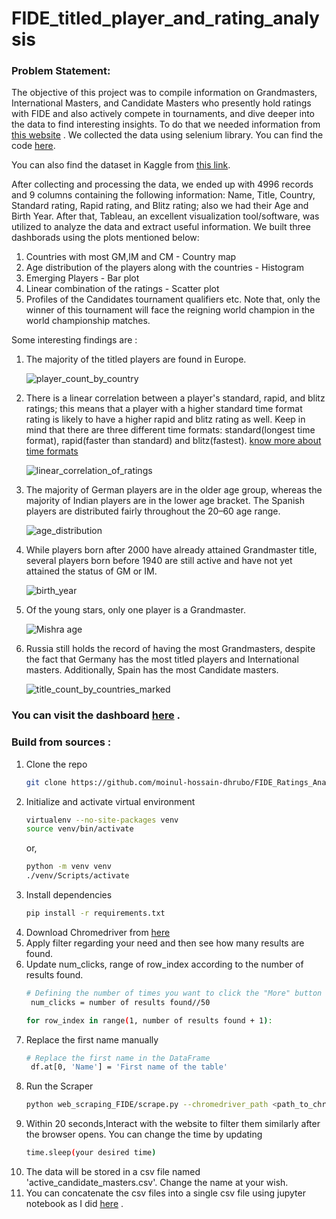 # FIDE_titled_player_and_rating_analysis

### Problem Statement:
The objective of this project was to compile information on Grandmasters, International Masters, and Candidate Masters who presently hold ratings with FIDE and also actively compete in tournaments, and dive deeper into the data to find interesting insights. To do that we needed information from [this website](https://ratings.fide.com/) . We collected the data using selenium library. You can find the code [here](https://github.com/moinul-hossain-dhrubo/FIDE_Ratings_Analysis/blob/main/web_scraping_FIDE/scrape.py).

You can also find the dataset in Kaggle from [this link](https://www.kaggle.com/datasets/moinulhossaindhrubo/fide-rated-players/data).

After collecting and processing the data, we ended up with 4996 records and 9 columns containing the following information: Name, Title, Country, Standard rating, Rapid rating, and Blitz rating; also we had their Age and Birth Year.
After that, Tableau, an excellent visualization tool/software, was utilized to analyze the data and extract useful information. We built three dashborads using the plots mentioned below:

1. Countries with most GM,IM and CM - Country map
2. Age distribution of the players along with the countries - Histogram
3. Emerging Players - Bar plot
4. Linear combination of the ratings - Scatter plot
5. Profiles of the Candidates tournament qualifiers etc. Note that, only the winner of this tournament will face the reigning world champion in the world championship matches.

Some interesting findings are :
1. The majority of the titled players are found in Europe.
   
   ![player_count_by_country](https://github.com/moinul-hossain-dhrubo/FIDE_Ratings_Analysis/assets/122023969/93bd445d-e1bb-44fa-80d8-58e9212e0e52)
   
2. There is a linear correlation between a player's standard, rapid, and blitz ratings; this means that a player with a higher standard time format rating is likely to have a higher rapid and blitz rating as well. Keep in mind that there are three different time formats: standard(longest time format), rapid(faster than standard) and blitz(fastest). [know more about time formats](https://chessarmory.com/blogs/chess-blog/time-controls-in-tournament-chess)
   
   ![linear_correlation_of_ratings](https://github.com/moinul-hossain-dhrubo/FIDE_Ratings_Analysis/assets/122023969/0b901a08-77cc-44f7-93d6-e8b97943cfb7)
   
5. The majority of German players are in the older age group, whereas the majority of Indian players are in the lower age bracket. The Spanish players are distributed fairly throughout the 20–60 age range.
   
   ![age_distribution](https://github.com/moinul-hossain-dhrubo/FIDE_Ratings_Analysis/assets/122023969/79ecba7e-5812-4bf8-85df-b3d7066b6f7f)
   
7. While players born after 2000 have already attained Grandmaster title, several players born before 1940 are still active and have not yet attained the status of GM or IM.
   
   ![birth_year](https://github.com/moinul-hossain-dhrubo/FIDE_Ratings_Analysis/assets/122023969/1fa18c25-bae2-4c63-bb3c-d20c5e3fd6ec)
   
9. Of the young stars, only one player is a Grandmaster.
    
    ![Mishra age](https://github.com/moinul-hossain-dhrubo/FIDE_Ratings_Analysis/assets/122023969/d214f6c5-7a5e-4b0a-81b5-47d2eecdcb0a)
   
11. Russia still holds the record of having the most Grandmasters, despite the fact that Germany has the most titled players and International masters. Additionally, Spain has the most Candidate masters.
    
    ![title_count_by_countries_marked](https://github.com/moinul-hossain-dhrubo/FIDE_Ratings_Analysis/assets/122023969/8a9a54f7-9bd2-4b5b-9617-9adb566ebddb)

### **You can visit the dashboard [here](https://public.tableau.com/app/profile/moinul.hossain.dhrubo/viz/FIDEratingsAnalysis/Agedistribution) . <br/>**

### Build from sources :
1. Clone the repo
   ```bash
   git clone https://github.com/moinul-hossain-dhrubo/FIDE_Ratings_Analysis.git
   ```
2. Initialize and activate virtual environment
   ```bash
   virtualenv --no-site-packages venv
   source venv/bin/activate
   ```
   or,
   ```bash
   python -m venv venv
   ./venv/Scripts/activate
   ```
4. Install dependencies
   ```bash
   pip install -r requirements.txt
   ```
5. Download Chromedriver from [here](https://chromedriver.chromium.org/downloads) <br/>
4. Apply filter regarding your need and then see how many results are found.
5. Update num_clicks, range of row_index according to the number of results found.
   ```bash
   # Defining the number of times you want to click the "More" button
    num_clicks = number of results found//50
   ```
   ```bash
   for row_index in range(1, number of results found + 1):
   ```
7. Replace the first name manually
   ```bash
   # Replace the first name in the DataFrame
    df.at[0, 'Name'] = 'First name of the table'
   ```
4. Run the Scraper
   ```bash
   python web_scraping_FIDE/scrape.py --chromedriver_path <path_to_chromedriver>
   ```
5. Within 20 seconds,Interact with the website to filter them similarly after the browser opens.
   You can change the time by updating
   ```bash
   time.sleep(your desired time)
   ```
6. The data will be stored in a csv file named 'active_candidate_masters.csv'. Change the name at your wish.
7. You can concatenate the csv files into a single csv file using jupyter notebook as I did [here](https://github.com/moinul-hossain-dhrubo/FIDE_Ratings_Analysis/blob/main/data/fide_active_players_2023.csv) . <br/>
